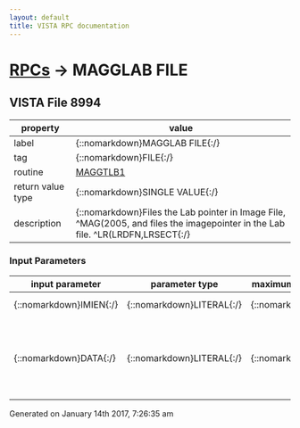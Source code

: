 ```yaml
---
layout: default
title: VISTA RPC documentation
---
```




# [RPCs](TableOfContent.md) &#8594; MAGGLAB FILE 


 ## VISTA File 8994
 property | value 
--- | --- 
 label | {::nomarkdown}MAGGLAB FILE{:/}
 tag | {::nomarkdown}FILE{:/}
 routine | [MAGGTLB1](http://code.osehra.org/dox/Routine_MAGGTLB1_source.html)
 return value type | {::nomarkdown}SINGLE VALUE{:/}
 description | {::nomarkdown}Files the Lab pointer in Image File, ^MAG(2005, and files the imagepointer in the Lab file. ^LR(LRDFN,LRSECT{:/}

### Input Parameters

| input parameter | parameter type | maximum data length | required | description | 
| --- | --- | --- | --- | --- | 
| {::nomarkdown}IMIEN{:/} | {::nomarkdown}LITERAL{:/} | {::nomarkdown}30{:/} | {::nomarkdown}true{:/} | {::nomarkdown}IMIEN - ^MAG(2005,IMIEN image captured.{:/} | 
| {::nomarkdown}DATA{:/} | {::nomarkdown}LITERAL{:/} | {::nomarkdown}245{:/} | {::nomarkdown}true{:/} | {::nomarkdown};DATA - stain^micro obj^Pt name^ssn^date/time^acc#^Pathologist^specimendesc.^lab section^dfn^lrdfn^lri^spec ien^field#^global root e.g. ^LR(1,\SP\,7069 758,.1,1   ;DATA is the result of START^MAGGTLB (the specimen variable during the   ;image capture window).   ;Will return a single value on filing success.{:/} | 




 Generated on January 14th 2017, 7:26:35 am